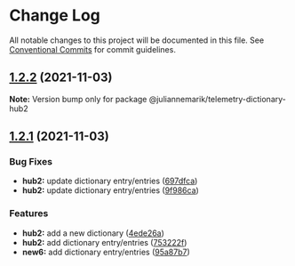 # Change Log

All notable changes to this project will be documented in this file.
See [Conventional Commits](https://conventionalcommits.org) for commit guidelines.

## [1.2.2](https://github.com/juliannemarik/telemetry-dictionary-packages/compare/@juliannemarik/telemetry-dictionary-hub2@1.2.1...@juliannemarik/telemetry-dictionary-hub2@1.2.2) (2021-11-03)

**Note:** Version bump only for package @juliannemarik/telemetry-dictionary-hub2





## [1.2.1](https://github.com/juliannemarik/telemetry-dictionary-packages/compare/@juliannemarik/telemetry-dictionary-hub2@1.2.1...@juliannemarik/telemetry-dictionary-hub2@1.2.1) (2021-11-03)


### Bug Fixes

* **hub2:** update dictionary entry/entries ([697dfca](https://github.com/juliannemarik/telemetry-dictionary-packages/commit/697dfca3728ae7962cdb6f0920e157aea3f925d2))
* **hub2:** update dictionary entry/entries ([9f986ca](https://github.com/juliannemarik/telemetry-dictionary-packages/commit/9f986cae4a9e6315fcc392422cbfb94fb7d8be40))


### Features

* **hub2:** add a new dictionary ([4ede26a](https://github.com/juliannemarik/telemetry-dictionary-packages/commit/4ede26a46fefbec8c57bfac0a3383aa5ca746e33))
* **hub2:** add dictionary entry/entries ([753222f](https://github.com/juliannemarik/telemetry-dictionary-packages/commit/753222f083b7c13410e510d58cc41996d6cef5ad))
* **new6:** add dictionary entry/entries ([95a87b7](https://github.com/juliannemarik/telemetry-dictionary-packages/commit/95a87b732ad2c74e6ec71be687ca1b85fa74c937))
